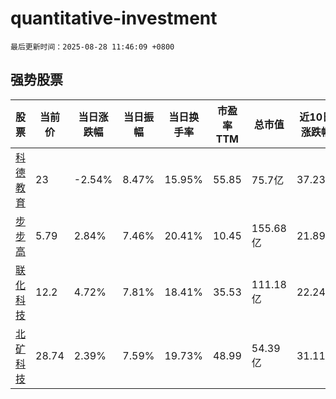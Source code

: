 # quantitative-investment

`最后更新时间：2025-08-28 11:46:09 +0800`

## 强势股票

|股票|当前价|当日涨跌幅|当日振幅|当日换手率|市盈率TTM|总市值|近10日涨跌幅|
|----|----|----|----|----|----|----|----|
|[科德教育](https://xueqiu.com/S/SZ300192)|23|-2.54%|8.47%|15.95%|55.85|75.7亿|37.23%|
|[步步高](https://xueqiu.com/S/SZ002251)|5.79|2.84%|7.46%|20.41%|10.45|155.68亿|21.89%|
|[联化科技](https://xueqiu.com/S/SZ002250)|12.2|4.72%|7.81%|18.41%|35.53|111.18亿|22.24%|
|[北矿科技](https://xueqiu.com/S/SH600980)|28.74|2.39%|7.59%|19.73%|48.99|54.39亿|31.11%|
